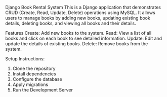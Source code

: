Django Book Rental System
This is a Django application that demonstrates CRUD (Create, Read, Update, Delete) operations using MySQL.
It allows users to manage books by adding new books, updating existing book details, deleting books, and viewing all books and their details.

Features
Create: Add new books to the system.
Read: View a list of all books and click on each book to see detailed information.
Update: Edit and update the details of existing books.
Delete: Remove books from the system.

Setup Instructions:
1. Clone the repository
2. Install dependencies
3. Configure the database
4. Apply migrations
5. Run the Development Server

